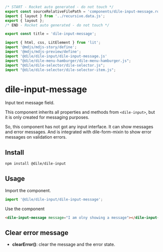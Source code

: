 ```js server
/* START - Rocket auto generated - do not touch */
export const sourceRelativeFilePath = 'components/dile-input-message.rocket.md';
import { layout } from '../recursive.data.js';
export { layout };
/* END - Rocket auto generated - do not touch */

export const title = 'dile-input-message';
```

```js script
import { html, css, LitElement } from 'lit'; 
import '@mdjs/mdjs-story/define';
import '@mdjs/mdjs-preview/define';
import '@dile/dile-input/dile-input-message.js'
import "@dile/dile-menu-hamburger/dile-menu-hamburger.js";
import "@dile/dile-selector/dile-selector.js";
import "@dile/dile-selector/dile-selector-item.js";
```

# dile-input-message

Input text message field.

This component inherits all properties and methods from `<dile-input>`, but it is only created for messaging purposes. 

So, this component has not got any input interface. It can show messages and error messages. And is integrated with dile-form-mixin to show error messages on validation errors.

## Install

```bash
npm install @dile/dile-input
```

## Usage

Import the component.

```javascript
import '@dile/dile-input/dile-input-message';
```

Use the component

```html
<dile-input-message message="I am olny showing a message"></dile-input-message>
```

## Clear error message

- **clearError()**: clear the message and the error state.
